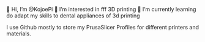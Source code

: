 👋 Hi, I’m @KojoePi
👀 I’m interested in fff 3D printing
🌱 I’m currently learning do adapt my skills to dental appliances of 3d printing

I use Github mostly to store my PrusaSlicer Profiles for different printers and materials.


<!---
KojoePi/KojoePi is a ✨ special ✨ repository because its `README.md` (this file) appears on your GitHub profile.
You can click the Preview link to take a look at your changes.
--->
